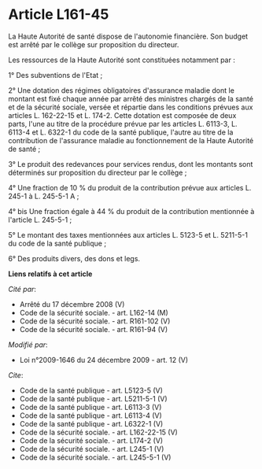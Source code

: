 # Article L161-45

La Haute Autorité de santé dispose de l'autonomie financière. Son budget est arrêté par le collège sur proposition du
directeur. 

Les ressources de la Haute Autorité sont constituées notamment par : 

1° Des subventions de l'Etat ; 

2° Une dotation des régimes obligatoires d'assurance maladie dont le montant est fixé chaque année par arrêté des ministres
chargés de la santé et de la sécurité sociale, versée et répartie dans les conditions prévues aux articles L. 162-22-15 et L.
174-2. Cette dotation est composée de deux parts, l'une au titre de la procédure prévue par les articles L. 6113-3, 
L. 6113-4 et L. 6322-1 du code de la santé publique, l'autre au titre de la contribution de l'assurance maladie au
fonctionnement de la Haute Autorité de santé ; 

3° Le produit des redevances pour services rendus, dont les montants sont déterminés sur proposition du directeur par le
collège ; 

4° Une fraction de 10 % du produit de la contribution prévue aux articles L. 245-1 à L. 245-5-1 A ; 

4° bis Une fraction égale à 44 % du produit de la contribution mentionnée à l'article L. 245-5-1 ; 

5° Le montant des taxes mentionnées aux articles L. 5123-5 et L. 5211-5-1 du code de la santé publique ; 

6° Des produits divers, des dons et legs.

**Liens relatifs à cet article**

_Cité par_:

  - Arrêté du 17 décembre 2008 (V)
  - Code de la sécurité sociale. - art. L162-14 (M)
  - Code de la sécurité sociale. - art. R161-102 (V)
  - Code de la sécurité sociale. - art. R161-94 (V)

_Modifié par_:

  - Loi n°2009-1646 du 24 décembre 2009 - art. 12 (V)

_Cite_:

  - Code de la santé publique - art. L5123-5 (V)
  - Code de la santé publique - art. L5211-5-1 (V)
  - Code de la santé publique - art. L6113-3 (V)
  - Code de la santé publique - art. L6113-4 (V)
  - Code de la santé publique - art. L6322-1 (V)
  - Code de la sécurité sociale. - art. L162-22-15 (V)
  - Code de la sécurité sociale. - art. L174-2 (V)
  - Code de la sécurité sociale. - art. L245-1 (V)
  - Code de la sécurité sociale. - art. L245-5-1 (V)
